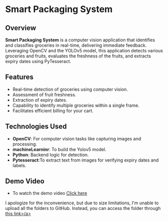 # Smart Packaging System

## Overview

**Smart Packaging System** is a computer vision application that identifies and classifies groceries in real-time, delivering immediate feedback.
Leveraging OpenCV and the YOLOv5 model, this application detects various groceries and fruits, evaluates the freshness of the fruits, and extracts expiry dates using PyTesseract.

## Features
- Real-time detection of groceries using computer vision.
- Assessment of fruit freshness.
- Extraction of expiry dates.
- Capability to identify multiple groceries within a single frame.
- Facilitates efficient billing for your cart.

## Technologies Used

- **OpenCV**: For computer vision tasks like capturing images and processing.
- **machineLearninr**: To build the Yolov5 model.
- **Python**: Backend logic for detection.
- **Pytesseract**:To extract text from images for verifying expiry dates and labels.

## Demo Video 
- To watch the demo video <a href="https://youtu.be/hIIhpfKbz30?si=80V6tzmpDFPlJkrU">Click here</a>

I apologize for the inconvenience, but due to size limitations, I'm unable to upload all the folders to GitHub. Instead, you can access the folder through <a href="https://drive.google.com/drive/folders/1uopgk1DdS5GWrAhxDoldQbdgmw4QjnIf?usp=drive_link">this link>/a>
